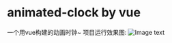 # animated-clock by vue

一个用vue构建的动画时钟~
项目运行效果图:
![Image text](https://github.com/zzZZ-ssq/vue-old-circle-clock/blob/master/result.gif?raw=true)
